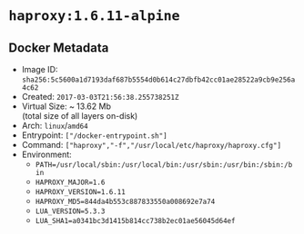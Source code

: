 # `haproxy:1.6.11-alpine`

## Docker Metadata

- Image ID: `sha256:5c5600a1d7193daf687b5554d0b614c27dbfb42cc01ae28522a9cb9e256a4c62`
- Created: `2017-03-03T21:56:38.255738251Z`
- Virtual Size: ~ 13.62 Mb  
  (total size of all layers on-disk)
- Arch: `linux`/`amd64`
- Entrypoint: `["/docker-entrypoint.sh"]`
- Command: `["haproxy","-f","/usr/local/etc/haproxy/haproxy.cfg"]`
- Environment:
  - `PATH=/usr/local/sbin:/usr/local/bin:/usr/sbin:/usr/bin:/sbin:/bin`
  - `HAPROXY_MAJOR=1.6`
  - `HAPROXY_VERSION=1.6.11`
  - `HAPROXY_MD5=844da4b553c887833550a008692e7a74`
  - `LUA_VERSION=5.3.3`
  - `LUA_SHA1=a0341bc3d1415b814cc738b2ec01ae56045d64ef`
